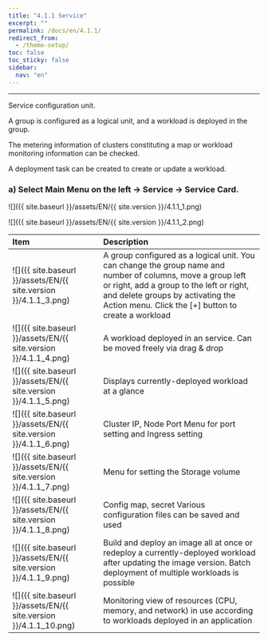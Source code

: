 ```yaml
---
title: "4.1.1 Service"
excerpt: ""
permalink: /docs/en/4.1.1/
redirect_from:
  - /theme-setup/
toc: false
toc_sticky: false
sidebar:
  nav: "en"
---
```



---
Service configuration unit.

A group is configured as a logical unit, and a workload is deployed in the group.

The metering information of clusters constituting a map or workload monitoring information can be checked.

A deployment task can be created to create or update a workload.

### a\) Select Main Menu on the left → Service → Service Card.
![]({{ site.baseurl }}/assets/EN/{{ site.version }}/4.1.1_1.png)

![]({{ site.baseurl }}/assets/EN/{{ site.version }}/4.1.1_2.png)

| **Item**                                                         | **Description**  |
| :--------------------------------------------------------------- | :-------------------------------------------------------------------------------------------------------------------------------------------------------------------------------------------------------------------------------------------------- |
| ![]({{ site.baseurl }}/assets/EN/{{ site.version }}/4.1.1_3.png) | A group configured as a logical unit. You can change the group name and number of columns, move a group left or right, add a group to the left or right, and delete groups by activating the Action menu. Click the [+] button to create a workload |
| ![]({{ site.baseurl }}/assets/EN/{{ site.version }}/4.1.1_4.png) | A workload deployed in an service. Can be moved freely via drag & drop |
| ![]({{ site.baseurl }}/assets/EN/{{ site.version }}/4.1.1_5.png) | Displays currently-deployed workload at a glance  |
| ![]({{ site.baseurl }}/assets/EN/{{ site.version }}/4.1.1_6.png) | Cluster IP, Node Port Menu for port setting and Ingress setting |
| ![]({{ site.baseurl }}/assets/EN/{{ site.version }}/4.1.1_7.png) | Menu for setting the Storage volume  |
| ![]({{ site.baseurl }}/assets/EN/{{ site.version }}/4.1.1_8.png) | Config map, secret Various configuration files can be saved and used  |
| ![]({{ site.baseurl }}/assets/EN/{{ site.version }}/4.1.1_9.png) | Build and deploy an image all at once or redeploy a currently-deployed workload after updating the image version. Batch deployment of multiple workloads is possible  |
| ![]({{ site.baseurl }}/assets/EN/{{ site.version }}/4.1.1_10.png) | Monitoring view of resources \(CPU, memory, and network\) in use according to workloads deployed in an application  |
